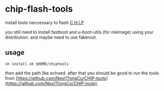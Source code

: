 # chip-flash-tools

install tools neccessary to flash [C.H.I.P](https://getchip.com/).

you still need to install fastboot and u-boot-utils (for mkimage) using your distribution.
and maybe need to use fakeroot.

## usage

	sh install.sh $HOME/chiptools

then add the path like echoed. after that you should be good to run the tools from
[https://github.com/NextThingCo/CHIP-tools](https://github.com/NextThingCo/CHIP-tools).
